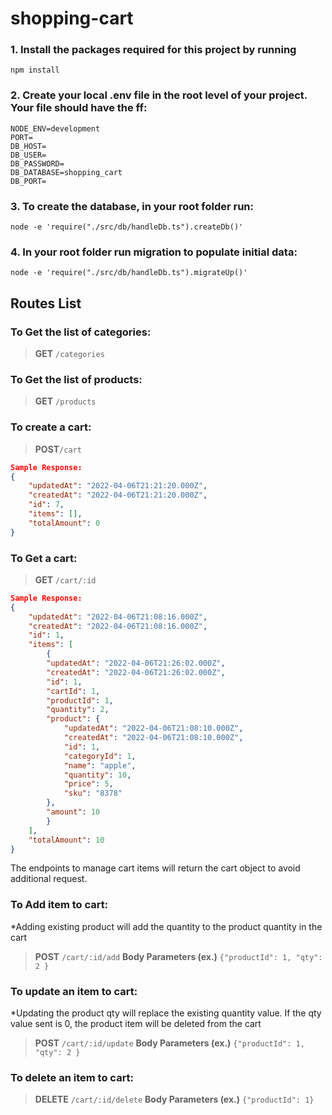 # shopping-cart
### 1. Install the packages required for this project by running 
`npm install`
### 2. Create your local .env file in the root level of your project. Your file should have the ff:
```
NODE_ENV=development
PORT=
DB_HOST=
DB_USER=
DB_PASSWORD=
DB_DATABASE=shopping_cart
DB_PORT=
```
### 3. To create the database, in your root folder run:

`node -e 'require("./src/db/handleDb.ts").createDb()'`
   
### 4. In your root folder run migration to populate initial data:

`node -e 'require("./src/db/handleDb.ts").migrateUp()'`

## Routes List

### To Get the list of categories:
> <b>GET</b> ``/categories``

### To Get the list of products:
> <b>GET</b> ``/products``

### To create a cart: 
> <b>POST</b>``/cart``
 
```json 
Sample Response:
{ 
    "updatedAt": "2022-04-06T21:21:20.000Z",
    "createdAt": "2022-04-06T21:21:20.000Z",
    "id": 7,
    "items": [],
    "totalAmount": 0
}
```
### To Get a cart: 
> <b>GET</b> ``/cart/:id``

```json 
Sample Response: 
{ 
    "updatedAt": "2022-04-06T21:08:16.000Z",
    "createdAt": "2022-04-06T21:08:16.000Z",
    "id": 1,
    "items": [
        {
        "updatedAt": "2022-04-06T21:26:02.000Z",
        "createdAt": "2022-04-06T21:26:02.000Z",
        "id": 1,
        "cartId": 1,
        "productId": 1,
        "quantity": 2,
        "product": {
            "updatedAt": "2022-04-06T21:08:10.000Z",
            "createdAt": "2022-04-06T21:08:10.000Z",
            "id": 1,
            "categoryId": 1,
            "name": "apple",
            "quantity": 10,
            "price": 5,
            "sku": "8378"
        },
        "amount": 10
        }
    ],
    "totalAmount": 10
}
```
The endpoints to manage cart items will return the cart object to avoid additional request.
### To Add item to cart: 
*Adding existing product will add the quantity to the product quantity in the cart
><b>POST</b> ``/cart/:id/add``
> <b>Body Parameters (ex.)</b> ``{"productId": 1, "qty": 2 }``

### To update an item to cart:
*Updating the product qty will replace the existing quantity value. If the qty value sent is 0, the product item will be deleted from the cart
><b>POST</b> ``/cart/:id/update``
> <b>Body Parameters (ex.)</b> ``{"productId": 1, "qty": 2 }``

### To delete an item to cart:
><b>DELETE</b> ``/cart/:id/delete``
> <b>Body Parameters (ex.)</b> ``{"productId": 1}``
